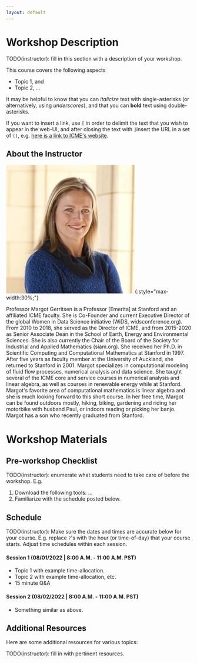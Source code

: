 ```yaml
---
layout: default
---
```


# Workshop Description
TODO(instructor): fill in this section with a description of your workshop.

This course covers the following aspects
  * Topic 1, and
  * Topic 2, ...
  
It may be helpful to know that you can *italicize* text with single-asterisks
(or alternatively, using _underscores_),
and that you can **bold** text using double-asterisks.

If you want to insert a link, use `[` in order to delimit the text that you wish
to appear in the web-UI, and after closing the text with `]`insert the URL in a
set of `()`, e.g. [here is a link to ICME's
website](https://icme.stanford.edu/).

## About the Instructor

![Margot Gerritsen](/assets/img/margot-gerritsen_profilephoto.jpg){:style="max-width:30%;"}

Professor Margot Gerritsen is a Professor [Emerita] at Stanford and an affiliated ICME faculty. She is Co-Founder and current Executive Director of the global Women in Data Science initiative (WiDS, widsconference.org). From 2010 to 2018, she served as the Director of ICME, and from 2015-2020 as Senior Associate Dean in the School of Earth, Energy and Environmental Sciences. She is also currently the Chair of the Board of the Society for Industrial and Applied Mathematics (siam.org). She received her Ph.D. in Scientific Computing and Computational Mathematics at Stanford in 1997. After five years as faculty member at the University of Auckland, she returned to Stanford in 2001. Margot specializes in computational modeling of fluid flow processes, numerical analysis and data science. She taught several of the ICME core and service courses in numerical analysis and linear algebra, as well as courses in renewable energy while at Stanford. Margot's favorite area of computational mathematics is linear algebra and she is much looking forward to this short course. In her free time, Margot can be found outdoors mostly, hiking, biking, gardening and riding her motorbike with husband Paul, or indoors reading or picking her banjo. Margot has a son who recently graduated from Stanford. 

# Workshop Materials

## Pre-workshop Checklist
TODO(instructor): enumerate what students need to take care of before the
workshop. E.g.

1. Download the following tools: ...
2. Familiarize with the schedule posted below.

## Schedule
TODO(instructor): Make sure the dates and times are accurate below for your
course. E.g. replace `?`'s with the hour (or time-of-day) 
that your course starts. Adjust time schedules within each session.

#### Session 1 (08/01/2022 | 8:00 A.M. - 11:00 A.M. PST)
  - Topic 1 with example time-allocation.
  - Topic 2 with example time-allocation, etc.
  - 15 minute Q&A
  
#### Session 2 (08/02/2022 | 8:00 A.M. - 11:00 A.M. PST)
  - Something similar as above.

## Additional Resources

Here are some additional resources for various topics:

TODO(instructor): fill in with pertinent resources.






